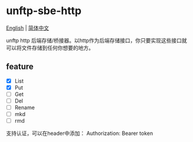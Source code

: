 # unftp-sbe-http
[English](README.md) | [简体中文](README-zh.md)

unftp http 后端存储/桥接器。以http作为后端存储接口，你只要实现这些接口就可以将文件存储到任何你想要的地方。

## feature
- [x] List   
- [x] Put  
- [ ] Get   
- [ ] Del  
- [ ] Rename
- [ ] mkd
- [ ] rmd

支持认证，可以在header中添加：
Authorization: Bearer token
